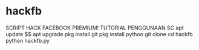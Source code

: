 # hackfb
SCRIPT HACK FACEBOOK PREMIUM!
TUTORIAL PENGGUNAAN SC
apt update $$ apt upgrade
pkg install git
pkg install python
git clone 
cd hackfb
python hackfb.py
